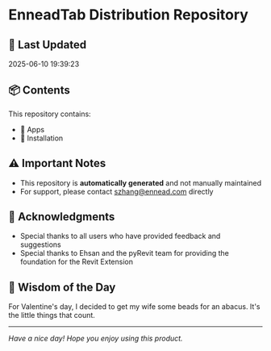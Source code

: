 # EnneadTab Distribution Repository

## 📅 Last Updated
2025-06-10 19:39:23



## 📦 Contents
This repository contains:
- 📂 Apps
- 📂 Installation

## ⚠️ Important Notes
- This repository is **automatically generated** and not manually maintained
- For support, please contact szhang@ennead.com directly

## 🙏 Acknowledgments
- Special thanks to all users who have provided feedback and suggestions
- Special thanks to Ehsan and the pyRevit team for providing the foundation for the Revit Extension

## 💭 Wisdom of the Day
For Valentine's day, I decided to get my wife some beads for an abacus.  It's the little things that count.

---
*Have a nice day! Hope you enjoy using this product.*
